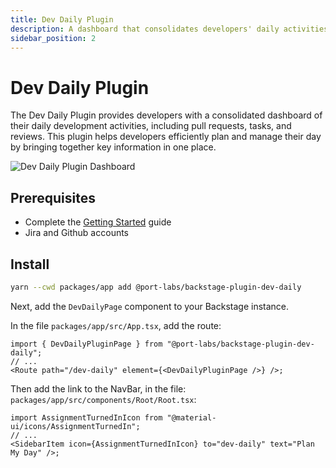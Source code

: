 ```yaml
---
title: Dev Daily Plugin
description: A dashboard that consolidates developers' daily activities like pull requests, tasks and reviews to help plan and manage their day.
sidebar_position: 2
---
```


# Dev Daily Plugin

The Dev Daily Plugin provides developers with a consolidated dashboard of their daily development activities, including pull requests, tasks, and reviews. This plugin helps developers efficiently plan and manage their day by bringing together key information in one place.

![Dev Daily Plugin Dashboard](/img/dev-daily/plan-my-day.png)

## Prerequisites

- Complete the [Getting Started](/getting-started) guide
- Jira and Github accounts

## Install

```bash
yarn --cwd packages/app add @port-labs/backstage-plugin-dev-daily
```

Next, add the `DevDailyPage` component to your Backstage instance.

In the file `packages/app/src/App.tsx`, add the route:

```tsx
import { DevDailyPluginPage } from "@port-labs/backstage-plugin-dev-daily";
// ...
<Route path="/dev-daily" element={<DevDailyPluginPage />} />;
```

Then add the link to the NavBar, in the file: `packages/app/src/components/Root/Root.tsx`:

```tsx
import AssignmentTurnedInIcon from "@material-ui/icons/AssignmentTurnedIn";
// ...
<SidebarItem icon={AssignmentTurnedInIcon} to="dev-daily" text="Plan My Day" />;
```

